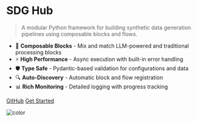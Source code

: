 # SDG Hub

> A modular Python framework for building synthetic data generation pipelines using composable blocks and flows.

* 🧱 **Composable Blocks** - Mix and match LLM-powered and traditional processing blocks
* ⚡ **High Performance** - Async execution with built-in error handling
* 🛡️ **Type Safe** - Pydantic-based validation for configurations and data
* 🔍 **Auto-Discovery** - Automatic block and flow registration
* 📊 **Rich Monitoring** - Detailed logging with progress tracking

[GitHub](https://github.com/Red-Hat-AI-Innovation-Team/sdg_hub)
[Get Started](#quick-start)

![color](#f0f0f0)